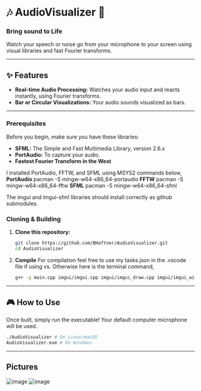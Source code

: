 # 🎶 AudioVisualizer 🎵

### Bring sound to Life

Watch your speech or noise go from your microphone to your screen using visual libraries and fast Fourier transforms.

---

## ✨ Features

* **Real-time Audio Processing:** Watches your audio input and reacts instantly, using Fourier transforms.
* **Bar or Circular Visualizations:** Your audio sounds visualized as bars.

---

### Prerequisites

Before you begin, make sure you have these libraries:

* **SFML:** The Simple and Fast Multimedia Library, version 2.6.x
* **PortAudio:** To capture your audio.
* **Fastest Fourier Transform in the West**

I installed PortAudio, FFTW, and SFML using MSYS2 commands below,
**PortAudio** pacman -S mingw-w64-x86_64-portaudio
**FFTW** pacman -S mingw-w64-x86_64-fftw
**SFML** pacman -S mingw-w64-x86_64-sfml

The imgui and imgui-sfml libraries should install correctly as github submodules.

### Cloning & Building

1.  **Clone this repository:**
    ```bash
    git clone https://github.com/BHaftner/AudioVisualizer.git
    cd AudioVisualizer
    ```

2.  **Compile**
    For compilation feel free to use my tasks.json in the .vscode file if using vs. Otherwise here is the terminal command,
    ```bash
    g++ -g main.cpp imgui/imgui.cpp imgui/imgui_draw.cpp imgui/imgui_widgets.cpp imgui/imgui_tables.cpp imgui-sfml/imgui-SFML.cpp -o AudioVisualizer.exe -Iimgui -Iimgui-sfml -LC:/msys64/mingw64/lib -lsfml-graphics -lsfml-window -lsfml-audio -lsfml-system -lopengl32 -lGdi32 -lws2_32 -lportaudio -lfftw3
    ```
---

## 🎮 How to Use

Once built, simply run the executable! Your default computer microphone will be used.

```bash
./AudioVisualizer # On Linux/macOS
AudioVisualizer.exe # On Windows
```
---
## Pictures
![image](https://github.com/user-attachments/assets/366f177f-eee8-4488-83fc-72a7b596af57)
![image](https://github.com/user-attachments/assets/d3eb922e-65b0-4c45-bd7d-d866f97151bc)


